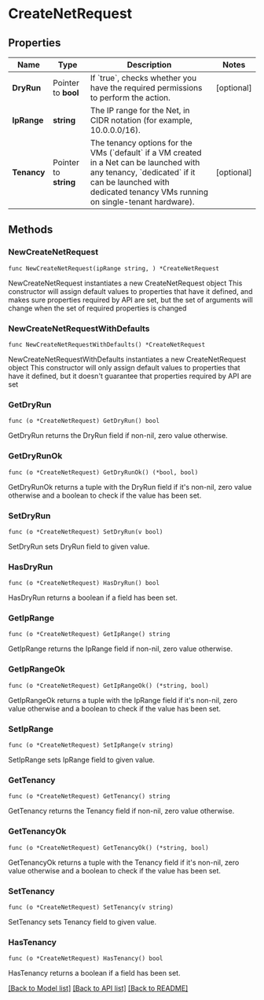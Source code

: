 # CreateNetRequest

## Properties

Name | Type | Description | Notes
------------ | ------------- | ------------- | -------------
**DryRun** | Pointer to **bool** | If &#x60;true&#x60;, checks whether you have the required permissions to perform the action. | [optional] 
**IpRange** | **string** | The IP range for the Net, in CIDR notation (for example, 10.0.0.0/16). | 
**Tenancy** | Pointer to **string** | The tenancy options for the VMs (&#x60;default&#x60; if a VM created in a Net can be launched with any tenancy, &#x60;dedicated&#x60; if it can be launched with dedicated tenancy VMs running on single-tenant hardware). | [optional] 

## Methods

### NewCreateNetRequest

`func NewCreateNetRequest(ipRange string, ) *CreateNetRequest`

NewCreateNetRequest instantiates a new CreateNetRequest object
This constructor will assign default values to properties that have it defined,
and makes sure properties required by API are set, but the set of arguments
will change when the set of required properties is changed

### NewCreateNetRequestWithDefaults

`func NewCreateNetRequestWithDefaults() *CreateNetRequest`

NewCreateNetRequestWithDefaults instantiates a new CreateNetRequest object
This constructor will only assign default values to properties that have it defined,
but it doesn't guarantee that properties required by API are set

### GetDryRun

`func (o *CreateNetRequest) GetDryRun() bool`

GetDryRun returns the DryRun field if non-nil, zero value otherwise.

### GetDryRunOk

`func (o *CreateNetRequest) GetDryRunOk() (*bool, bool)`

GetDryRunOk returns a tuple with the DryRun field if it's non-nil, zero value otherwise
and a boolean to check if the value has been set.

### SetDryRun

`func (o *CreateNetRequest) SetDryRun(v bool)`

SetDryRun sets DryRun field to given value.

### HasDryRun

`func (o *CreateNetRequest) HasDryRun() bool`

HasDryRun returns a boolean if a field has been set.

### GetIpRange

`func (o *CreateNetRequest) GetIpRange() string`

GetIpRange returns the IpRange field if non-nil, zero value otherwise.

### GetIpRangeOk

`func (o *CreateNetRequest) GetIpRangeOk() (*string, bool)`

GetIpRangeOk returns a tuple with the IpRange field if it's non-nil, zero value otherwise
and a boolean to check if the value has been set.

### SetIpRange

`func (o *CreateNetRequest) SetIpRange(v string)`

SetIpRange sets IpRange field to given value.


### GetTenancy

`func (o *CreateNetRequest) GetTenancy() string`

GetTenancy returns the Tenancy field if non-nil, zero value otherwise.

### GetTenancyOk

`func (o *CreateNetRequest) GetTenancyOk() (*string, bool)`

GetTenancyOk returns a tuple with the Tenancy field if it's non-nil, zero value otherwise
and a boolean to check if the value has been set.

### SetTenancy

`func (o *CreateNetRequest) SetTenancy(v string)`

SetTenancy sets Tenancy field to given value.

### HasTenancy

`func (o *CreateNetRequest) HasTenancy() bool`

HasTenancy returns a boolean if a field has been set.


[[Back to Model list]](../README.md#documentation-for-models) [[Back to API list]](../README.md#documentation-for-api-endpoints) [[Back to README]](../README.md)


